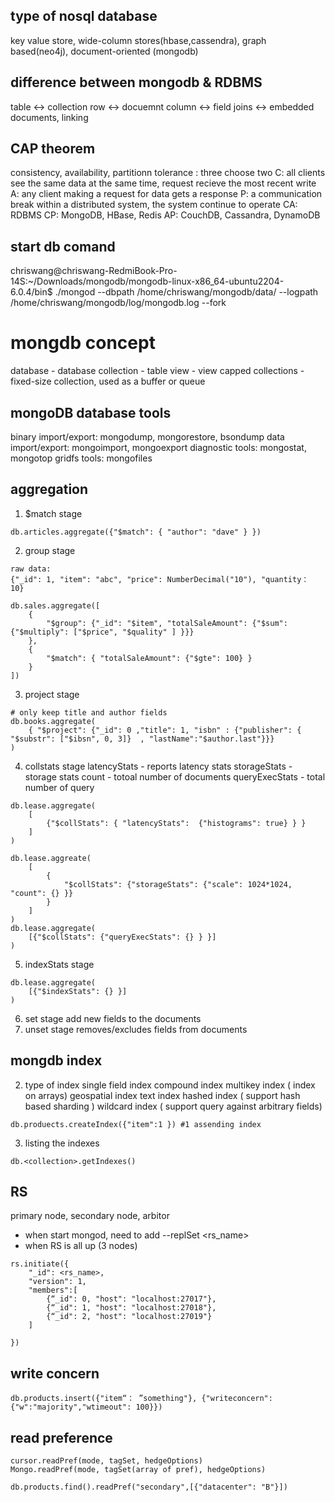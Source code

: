 ## type of nosql database
key value store, wide-column stores(hbase,cassendra), graph based(neo4j), document-oriented (mongodb)
## difference between mongodb & RDBMS
table <-> collection
row <-> docuemnt
column <-> field
joins <-> embedded documents, linking

## CAP theorem
consistency, availability, partitionn tolerance : three choose two
C: all clients see the same data at the same time, request recieve the most recent write
A: any client making a request for data gets a response
P: a communication break within a distributed system, the system continue to operate
CA: RDBMS
CP: MongoDB, HBase, Redis
AP: CouchDB, Cassandra, DynamoDB

## start db comand
chriswang@chriswang-RedmiBook-Pro-14S:~/Downloads/mongodb/mongodb-linux-x86_64-ubuntu2204-6.0.4/bin$ ./mongod --dbpath /home/chriswang/mongodb/data/ --logpath /home/chriswang/mongodb/log/mongodb.log --fork


# mongdb concept
database - database
collection - table
view - view
capped collections - fixed-size collection, used as a buffer or queue

## mongoDB database tools
binary import/export: mongodump, mongorestore, bsondump
data import/export: mongoimport, mongoexport
diagnostic tools: mongostat, mongotop
gridfs tools: mongofiles

## aggregation
1. $match stage
```
db.articles.aggregate({"$match": { "author": "dave" } })

```
2. group stage
```
raw data:
{"_id": 1, "item": "abc", "price": NumberDecimal("10"), "quantity： 10}

db.sales.aggregate([
    {
        "$group": {"_id": "$item", "totalSaleAmount": {"$sum": {"$multiply": ["$price", "$quality" ] }}}
    },
    {
        "$match": { "totalSaleAmount": {"$gte": 100} }
    }
])
```
3. project stage
```
# only keep title and author fields
db.books.aggregate(
    { "$project": {"_id": 0 ,"title": 1, "isbn" : {"publisher": { "$substr": ["$ibsn", 0, 3]}  , "lastName":"$author.last"}}}
)
```
4. collstats stage
latencyStats - reports latency stats
storageStats - storage stats
count - totoal number of documents
queryExecStats - total number of query

```
db.lease.aggregate(
    [
        {"$collStats": { "latencyStats":  {"histograms": true} } }
    ]
)

db.lease.aggreate(
    [
        {
            "$collStats": {"storageStats": {"scale": 1024*1024, "count": {} }}
        }
    ]
)
db.lease.aggregate(
    [{"$collStats": {"queryExecStats": {} } }]
)
```
5. indexStats stage
```
db.lease.aggregate(
    [{"$indexStats": {} }]
)
```
6. set stage
add new fields to the documents
7. unset stage
removes/excludes fields from documents
## mongdb index
2. type of index 
single field index
compound index
multikey index ( index on arrays)
geospatial index
text index
hashed index ( support hash based sharding )
wildcard index ( support query against arbitrary fields)

```
db.produects.createIndex({"item":1 }) #1 assending index
```
3. listing the indexes
```
db.<collection>.getIndexes()
```
## RS
primary node, secondary node, arbitor
* when start mongod, need to add --replSet <rs_name>
* when RS is all up (3 nodes)
```
rs.initiate({
    "_id": <rs_name>,
    "version": 1,
    "members":[
        {“_id": 0, "host": "localhost:27017"},
        {“_id": 1, "host": "localhost:27018"},
        {“_id": 2, "host": "localhost:27019"}
    ]

})
```

## write concern
```
db.products.insert({"item“： ”something"}, {"writeconcern": {"w":"majority","wtimeout": 100}})
```

## read preference
```
cursor.readPref(mode, tagSet, hedgeOptions)
Mongo.readPref(mode, tagSet(array of pref), hedgeOptions)

db.products.find().readPref("secondary",[{"datacenter": "B"}])

```
